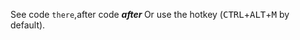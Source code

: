 See code `there`,after code <b>_after_ </b>
Or use the hotkey (<kbd>CTRL</kbd>+<kbd>ALT</kbd>+<kbd>M</kbd> by default).

